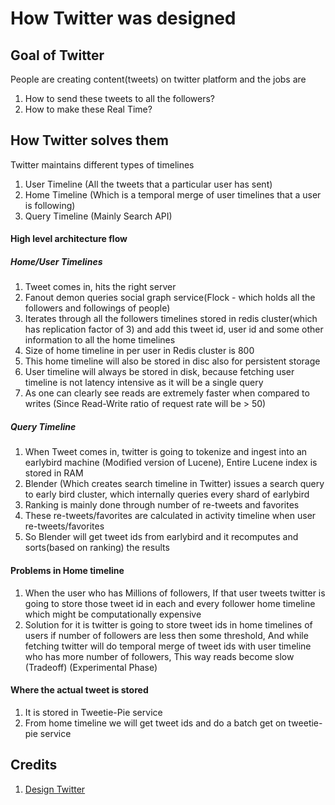 # How Twitter was designed

## Goal of Twitter

People are creating content(tweets) on twitter platform and the jobs are
1. How to send these tweets to all the followers?
2. How to make these Real Time?

## How Twitter solves them

Twitter maintains different types of timelines 
1. User Timeline (All the tweets that a particular user has sent)
2. Home Timeline (Which is a temporal merge of user timelines that a user is following)
3. Query Timeline (Mainly Search API)

#### High level architecture flow

##### Home/User Timelines

1. Tweet comes in, hits the right server
2. Fanout demon queries social graph service(Flock - which holds all the followers and followings of people)
3. Iterates through all the followers timelines stored in redis cluster(which has replication factor of 3) and add this tweet id, user id and some other information to all the home timelines
4. Size of home timeline in per user in Redis cluster is 800
5. This home timeline will also be stored in disc also for persistent storage
6. User timeline will always be stored in disk, because fetching user timeline is not latency intensive as it will be a single query
7. As one can clearly see reads are extremely faster when compared to writes (Since Read-Write ratio of request rate will be > 50)

##### Query Timeline

1. When Tweet comes in, twitter is going to tokenize and ingest into an earlybird machine (Modified version of Lucene), Entire Lucene index is stored in RAM
2. Blender (Which creates search timeline in Twitter) issues a search query to early bird cluster, which internally queries every shard of earlybird
3. Ranking is mainly done through number of re-tweets and favorites
4. These re-tweets/favorites are calculated in activity timeline when user re-tweets/favorites
5. So Blender will get tweet ids from earlybird and it recomputes and sorts(based on ranking) the results

#### Problems in Home timeline

1. When the user who has Millions of followers, If that user tweets twitter is going to store those tweet id in each and every follower home timeline which might be computationally expensive
2. Solution for it is twitter is going to store tweet ids in home timelines of users if number of followers are less then some threshold, And while fetching twitter will do temporal merge of tweet ids with user timeline who has more number of followers, This way reads become slow (Tradeoff) (Experimental Phase)

#### Where the actual tweet is stored

1. It is stored in Tweetie-Pie service
2. From home timeline we will get tweet ids and do a batch get on tweetie-pie service

## Credits

1. [Design Twitter](https://www.youtube.com/watch?v=gX8S7b8UYl8)